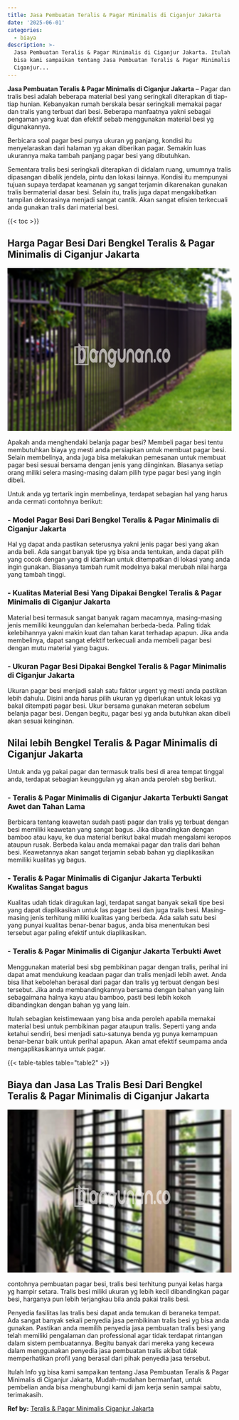 ```yaml
---
title: Jasa Pembuatan Teralis & Pagar Minimalis di Ciganjur Jakarta
date: '2025-06-01'
categories:
  - biaya
description: >-
  Jasa Pembuatan Teralis & Pagar Minimalis di Ciganjur Jakarta. Itulah Info yg
  bisa kami sampaikan tentang Jasa Pembuatan Teralis & Pagar Minimalis di
  Ciganjur...
---
```


**Jasa Pembuatan Teralis & Pagar Minimalis di Ciganjur Jakarta** – Pagar dan tralis besi adalah beberapa material besi yang seringkali diterapkan di tiap-tiap hunian. Kebanyakan rumah berskala besar seringkali memakai pagar dan tralis yang terbuat dari besi. Beberapa manfaatnya yakni sebagai pengaman yang kuat dan efektif sebab menggunakan material besi yg digunakannya.

Berbicara soal pagar besi punya ukuran yg panjang, kondisi itu menyelaraskan dari halaman yg akan diberikan pagar. Semakin luas ukurannya maka tambah panjang pagar besi yang dibutuhkan.

Sementara tralis besi seringkali diterapkan di didalam ruang, umumnya tralis dipasangan dibalik jendela, pintu dan lokasi lainnya. Kondisi itu mempunyai tujuan supaya terdapat keamanan yg sangat terjamin dikarenakan gunakan tralis bermaterial dasar besi. Selain itu, tralis juga dapat mengakibatkan tampilan dekorasinya menjadi sangat cantik. Akan sangat efisien terkecuali anda gunakan tralis dari material besi.

{{< toc >}}

## Harga Pagar Besi Dari Bengkel Teralis & Pagar Minimalis di Ciganjur Jakarta

![Jasa Pembuatan Teralis & Pagar Minimalis di Ciganjur Jakarta](/images/pagar-minimalis-murah-45.png)

Apakah anda menghendaki belanja pagar besi? Membeli pagar besi tentu membutuhkan biaya yg mesti anda persiapkan untuk membuat pagar besi. Selain membelinya, anda juga bisa melakukan pemesanan untuk membuat pagar besi sesuai bersama dengan jenis yang diinginkan. Biasanya setiap orang miliki selera masing-masing dalam pilih type pagar besi yang ingin dibeli.

Untuk anda yg tertarik ingin membelinya, terdapat sebagian hal yang harus anda cermati contohnya berikut:
### \- Model Pagar Besi Dari Bengkel Teralis & Pagar Minimalis di Ciganjur Jakarta

Hal yg dapat anda pastikan seterusnya yakni jenis pagar besi yang akan anda beli. Ada sangat banyak tipe yg bisa anda tentukan, anda dapat pilih yang cocok dengan yang di idamkan untuk ditempatkan di lokasi yang anda ingin gunakan. Biasanya tambah rumit modelnya bakal merubah nilai harga yang tambah tinggi.

### \- Kualitas Material Besi Yang Dipakai Bengkel Teralis & Pagar Minimalis di Ciganjur Jakarta

Material besi termasuk sangat banyak ragam macamnya, masing-masing jenis memiliki keunggulan dan kelemahan berbeda-beda. Paling tidak kelebihannya yakni makin kuat dan tahan karat terhadap apapun. Jika anda membelinya, dapat sangat efektif terkecuali anda membeli pagar besi dengan mutu material yang bagus.

### \- Ukuran Pagar Besi Dipakai Bengkel Teralis & Pagar Minimalis di Ciganjur Jakarta

Ukuran pagar besi menjadi salah satu faktor urgent yg mesti anda pastikan lebih dahulu. Disini anda harus pilih ukuran yg diperlukan untuk lokasi yg bakal ditempati pagar besi. Ukur bersama gunakan meteran sebelum belanja pagar besi. Dengan begitu, pagar besi yg anda butuhkan akan dibeli akan sesuai keinginan.

## Nilai lebih Bengkel Teralis & Pagar Minimalis di Ciganjur Jakarta

Untuk anda yg pakai pagar dan termasuk tralis besi di area tempat tinggal anda, terdapat sebagian keunggulan yg akan anda peroleh sbg berikut.

### \- Teralis & Pagar Minimalis di Ciganjur Jakarta Terbukti Sangat Awet dan Tahan Lama

Berbicara tentang keawetan sudah pasti pagar dan tralis yg terbuat dengan besi memiliki keawetan yang sangat bagus. Jika dibandingkan dengan bamboo atau kayu, ke dua material berikut bakal mudah mengalami keropos ataupun rusak. Berbeda kalau anda memakai pagar dan tralis dari bahan besi. Keawetannya akan sangat terjamin sebab bahan yg diaplikasikan memiliki kualitas yg bagus.

### \- Teralis & Pagar Minimalis di Ciganjur Jakarta Terbukti Kwalitas Sangat bagus

Kualitas udah tidak diragukan lagi, terdapat sangat banyak sekali tipe besi yang dapat diaplikasikan untuk las pagar besi dan juga tralis besi. Masing-masing jenis terhitung miliki kualitas yang berbeda. Ada salah satu besi yang punyai kualitas benar-benar bagus, anda bisa menentukan besi tersebut agar paling efektif untuk diaplikasikan.

### \- Teralis & Pagar Minimalis di Ciganjur Jakarta Terbukti Awet

Menggunakan material besi sbg pembikinan pagar dengan tralis, perihal ini dapat amat mendukung keadaan pagar dan tralis menjadi lebih awet. Anda bisa lihat kebolehan berasal dari pagar dan tralis yg terbuat dengan besi tersebut. Jika anda membandingkannya bersama dengan bahan yang lain sebagaimana halnya kayu atau bamboo, pasti besi lebih kokoh dibandingkan dengan bahan yg yang lain.

Itulah sebagian keistimewaan yang bisa anda peroleh apabila memakai material besi untuk pembikinan pagar ataupun tralis. Seperti yang anda ketahui sendiri, besi menjadi satu-satunya benda yg punya kemampuan benar-benar baik untuk perihal apapun. Akan amat efektif seumpama anda mengaplikasikannya untuk pagar.

{{< table-tables table="table2" >}}

## Biaya dan Jasa Las Tralis Besi Dari Bengkel Teralis & Pagar Minimalis di Ciganjur Jakarta

![Jasa Pembuatan Teralis & Pagar Minimalis di Ciganjur Jakarta](/images/teralis-minimalis-murah-24.png)

contohnya pembuatan pagar besi, tralis besi terhitung punyai kelas harga yg hampir setara. Tralis besi miliki ukuran yg lebih kecil dibandingkan pagar besi, harganya pun lebih terjangkau bila anda pakai tralis besi.

Penyedia fasilitas las tralis besi dapat anda temukan di beraneka tempat. Ada sangat banyak sekali penyedia jasa pembikinan tralis besi yg bisa anda gunakan. Pastikan anda memilih penyedia jasa pembuatan tralis besi yang telah memiliki pengalaman dan professional agar tidak terdapat rintangan dalam sistem pembuatannya. Begitu banyak dari mereka yang kecewa dalam menggunakan penyedia jasa pembuatan tralis akibat tidak memperhatikan profil yang berasal dari pihak penyedia jasa tersebut.

Itulah Info yg bisa kami sampaikan tentang Jasa Pembuatan Teralis & Pagar Minimalis di Ciganjur Jakarta, Mudah-mudahan bermanfaat, untuk pembelian anda bisa menghubungi kami di jam kerja senin sampai sabtu, terimakasih.

**Ref by:** [Teralis & Pagar Minimalis Ciganjur Jakarta](https://id.wikipedia.org/wiki/Teralis)
